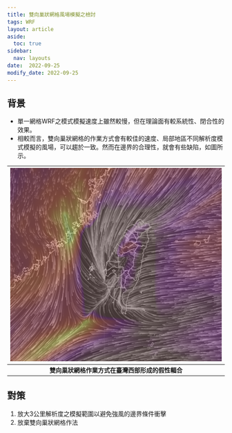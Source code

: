 ```yaml
---
title: 雙向巢狀網格風場模擬之檢討
tags: WRF
layout: article
aside:
  toc: true
sidebar:
  nav: layouts
date:  2022-09-25
modify_date: 2022-09-25
---
```

## 背景
- 單一網格WRF之模式模擬速度上雖然較慢，但在理論面有較系統性、閉合性的效果。
- 相較而言，雙向巢狀網格的作業方式會有較佳的速度、局部地區不同解析度模式模擬的風場，可以趨於一致。然而在邊界的合理性，就會有些缺陷，如圖所示。

| ![twoway_cyclone.png](https://raw.githubusercontent.com/sinotec2/Focus-on-Air-Quality/main/assets/images/twoway_cyclone.png)|
|:-:|
| <b>雙向巢狀網格作業方式在臺灣西部形成的假性輻合</b>|   

## 對策
1. 放大3公里解析度之模擬範圍以避免強風的邊界條件衝擊
1. 放棄雙向巢狀網格作法


